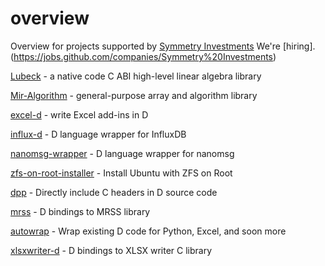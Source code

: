 # overview
Overview for projects supported by [Symmetry Investments](http://symmetryinvestments.com/about-us/)
We're [hiring].  (https://jobs.github.com/companies/Symmetry%20Investments)

[Lubeck](https://github.com/kaleidicassociates/lubeck) - a native code C ABI high-level linear algebra library

[Mir-Algorithm](https://github.com/libmir/mir-algorithm) - general-purpose array and algorithm library

[excel-d](https://github.com/kaleidicassociates/excel-d) - write Excel add-ins in D

[influx-d](https://github.com/kaleidicassociates/influx-d) - D language wrapper for InfluxDB

[nanomsg-wrapper](https://github.com/kaleidicassociates/nanomsg-wrapper) - D language wrapper for nanomsg

[zfs-on-root-installer](https://github.com/hamishcoleman/zfs-on-root-installer) - Install Ubuntu with ZFS on Root

[dpp](https://github.com/atilaneves/dpp) - Directly include C headers in D source code

[mrss](https://github.com/symmetryinvestments/mrss) - D bindings to MRSS library

[autowrap](https://github.com/kaleidicassociates/autowrap) - Wrap existing D code for Python, Excel, and soon more

[xlsxwriter-d](https://github.com/kaleidicassociates/xlsxwriter-d) - D bindings to XLSX writer C library



